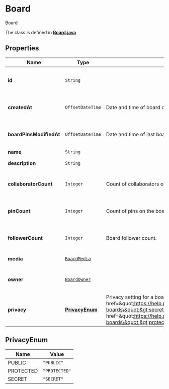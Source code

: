 

# Board

Board

The class is defined in **[Board.java](../../src/main/java/org/openapitools/model/Board.java)**

## Properties

Name | Type | Description | Notes
------------ | ------------- | ------------- | -------------
**id** | `String` |  |  [optional property] [readonly property]
**createdAt** | `OffsetDateTime` | Date and time of board creation. |  [optional property] [readonly property]
**boardPinsModifiedAt** | `OffsetDateTime` | Date and time of last board pins modified. |  [optional property] [readonly property]
**name** | `String` |  | 
**description** | `String` |  |  [optional property]
**collaboratorCount** | `Integer` | Count of collaborators on the board. |  [optional property] [readonly property]
**pinCount** | `Integer` | Count of pins on the board. |  [optional property] [readonly property]
**followerCount** | `Integer` | Board follower count. |  [optional property] [readonly property]
**media** | [`BoardMedia`](BoardMedia.md) |  |  [optional property]
**owner** | [`BoardOwner`](BoardOwner.md) |  |  [optional property] [readonly property]
**privacy** | [**PrivacyEnum**](#PrivacyEnum) | Privacy setting for a board. Learn more about &lt;a href&#x3D;\&quot;https://help.pinterest.com/en/article/secret-boards\&quot;&gt;secret boards&lt;/a&gt; and &lt;a href&#x3D;\&quot;https://help.pinterest.com/en/business/article/protected-boards\&quot;&gt;protected boards&lt;/a&gt; |  [optional property]











## PrivacyEnum

Name | Value
---- | -----
PUBLIC | `"PUBLIC"`
PROTECTED | `"PROTECTED"`
SECRET | `"SECRET"`


